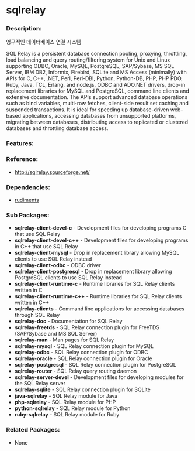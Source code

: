 # sqlrelay

### Description:
영구적인 데이터베이스 연결 시스템

SQL Relay is a persistent database connection pooling, proxying, throttling,
load balancing and query routing/filtering system for Unix and Linux
supporting ODBC, Oracle, MySQL, PostgreSQL, SAP/Sybase, MS SQL Server, IBM
DB2, Informix, Firebird, SQLite and MS Access (minimally) with APIs for C,
C++, .NET, Perl, Perl-DBI, Python, Python-DB, PHP, PHP PDO, Ruby, Java, TCL,
Erlang, and node.js, ODBC and ADO.NET drivers, drop-in replacement libraries
for MySQL and PostgreSQL, command line clients and extensive documentation.
The APIs support advanced database operations such as bind variables, multi-row
fetches, client-side result set caching and suspended transactions.  It is
ideal for speeding up database-driven web-based applications, accessing
databases from unsupported platforms, migrating between databases, distributing
access to replicated or clustered databases and throttling database access.

### Features:


### Reference:
* http://sqlrelay.sourceforge.net/

### Dependencies:
* [rudiments](pkg-addon-rudiments.md)

### Sub Packages:
* **sqlrelay-client-devel-c** - Development files for developing programs C that use SQL Relay
* **sqlrelay-client-devel-c++** - Development files for developing programs in C++ that use SQL Relay
* **sqlrelay-client-mysql** - Drop in replacement library allowing MySQL clients to use SQL Relay instead
* **sqlrelay-client-odbc** - ODBC driver
* **sqlrelay-client-postgresql** - Drop in replacement library allowing PostgreSQL clients to use SQL Relay instead
* **sqlrelay-client-runtime-c** - Runtime libraries for SQL Relay clients written in C
* **sqlrelay-client-runtime-c++** - Runtime libraries for SQL Relay clients written in C++
* **sqlrelay-clients** - Command line applications for accessing databases through SQL Relay
* **sqlrelay-doc** - Documentation for SQL Relay
* **sqlrelay-freetds** - SQL Relay connection plugin for FreeTDS (SAP/Sybase and MS SQL Server)
* **sqlrelay-man** - Man pages for SQL Relay
* **sqlrelay-mysql** - SQL Relay connection plugin for MySQL
* **sqlrelay-odbc** - SQL Relay connection plugin for ODBC
* **sqlrelay-oracle** - SQL Relay connection plugin for Oracle
* **sqlrelay-postgresql** - SQL Relay connection plugin for PostgreSQL
* **sqlrelay-router** - SQL Relay query routing daemon
* **sqlrelay-server-devel** - Development files for developing modules for the SQL Relay server
* **sqlrelay-sqlite** - SQL Relay connection plugin for SQLite
* **java-sqlrelay** - SQL Relay module for Java
* **php-sqlreiay** - SQL Relay module for PHP
* **python-sqlrelay** - SQL Relay module for Python
* **ruby-sqlrelay** - SQL Relay module for Ruby

### Related Packages:
* None